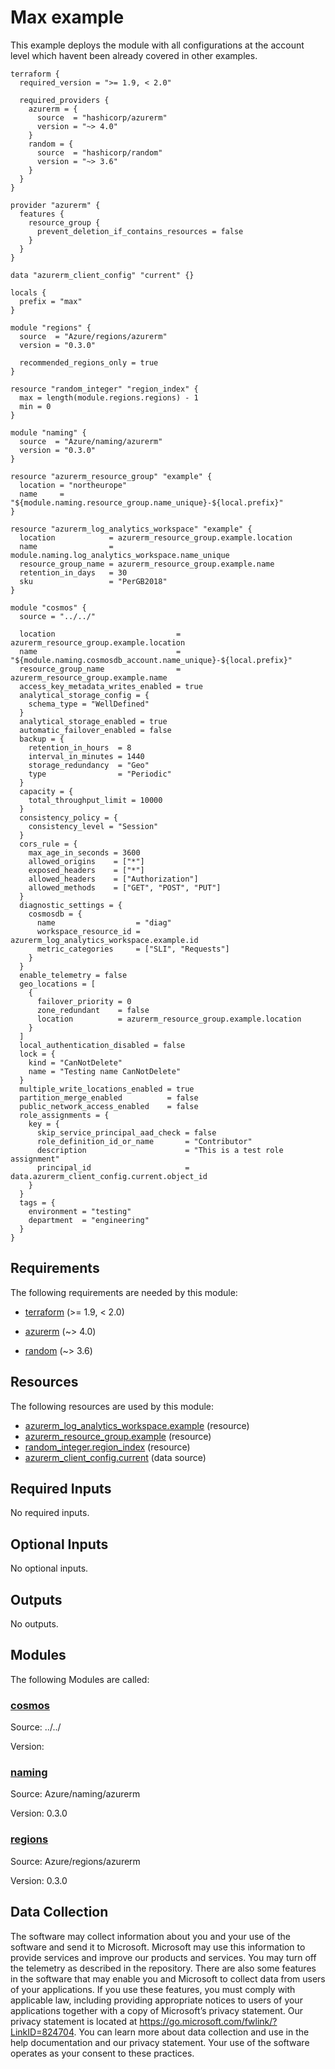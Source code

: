 <!-- BEGIN_TF_DOCS -->
<!-- Code generated by terraform-docs. DO NOT EDIT. -->
# Max example

This example deploys the module with all configurations at the account level which havent been already covered in other examples.

```hcl
terraform {
  required_version = ">= 1.9, < 2.0"

  required_providers {
    azurerm = {
      source  = "hashicorp/azurerm"
      version = "~> 4.0"
    }
    random = {
      source  = "hashicorp/random"
      version = "~> 3.6"
    }
  }
}

provider "azurerm" {
  features {
    resource_group {
      prevent_deletion_if_contains_resources = false
    }
  }
}

data "azurerm_client_config" "current" {}

locals {
  prefix = "max"
}

module "regions" {
  source  = "Azure/regions/azurerm"
  version = "0.3.0"

  recommended_regions_only = true
}

resource "random_integer" "region_index" {
  max = length(module.regions.regions) - 1
  min = 0
}

module "naming" {
  source  = "Azure/naming/azurerm"
  version = "0.3.0"
}

resource "azurerm_resource_group" "example" {
  location = "northeurope"
  name     = "${module.naming.resource_group.name_unique}-${local.prefix}"
}

resource "azurerm_log_analytics_workspace" "example" {
  location            = azurerm_resource_group.example.location
  name                = module.naming.log_analytics_workspace.name_unique
  resource_group_name = azurerm_resource_group.example.name
  retention_in_days   = 30
  sku                 = "PerGB2018"
}

module "cosmos" {
  source = "../../"

  location                           = azurerm_resource_group.example.location
  name                               = "${module.naming.cosmosdb_account.name_unique}-${local.prefix}"
  resource_group_name                = azurerm_resource_group.example.name
  access_key_metadata_writes_enabled = true
  analytical_storage_config = {
    schema_type = "WellDefined"
  }
  analytical_storage_enabled = true
  automatic_failover_enabled = false
  backup = {
    retention_in_hours  = 8
    interval_in_minutes = 1440
    storage_redundancy  = "Geo"
    type                = "Periodic"
  }
  capacity = {
    total_throughput_limit = 10000
  }
  consistency_policy = {
    consistency_level = "Session"
  }
  cors_rule = {
    max_age_in_seconds = 3600
    allowed_origins    = ["*"]
    exposed_headers    = ["*"]
    allowed_headers    = ["Authorization"]
    allowed_methods    = ["GET", "POST", "PUT"]
  }
  diagnostic_settings = {
    cosmosdb = {
      name                  = "diag"
      workspace_resource_id = azurerm_log_analytics_workspace.example.id
      metric_categories     = ["SLI", "Requests"]
    }
  }
  enable_telemetry = false
  geo_locations = [
    {
      failover_priority = 0
      zone_redundant    = false
      location          = azurerm_resource_group.example.location
    }
  ]
  local_authentication_disabled = false
  lock = {
    kind = "CanNotDelete"
    name = "Testing name CanNotDelete"
  }
  multiple_write_locations_enabled = true
  partition_merge_enabled          = false
  public_network_access_enabled    = false
  role_assignments = {
    key = {
      skip_service_principal_aad_check = false
      role_definition_id_or_name       = "Contributor"
      description                      = "This is a test role assignment"
      principal_id                     = data.azurerm_client_config.current.object_id
    }
  }
  tags = {
    environment = "testing"
    department  = "engineering"
  }
}
```

<!-- markdownlint-disable MD033 -->
## Requirements

The following requirements are needed by this module:

- <a name="requirement_terraform"></a> [terraform](#requirement\_terraform) (>= 1.9, < 2.0)

- <a name="requirement_azurerm"></a> [azurerm](#requirement\_azurerm) (~> 4.0)

- <a name="requirement_random"></a> [random](#requirement\_random) (~> 3.6)

## Resources

The following resources are used by this module:

- [azurerm_log_analytics_workspace.example](https://registry.terraform.io/providers/hashicorp/azurerm/latest/docs/resources/log_analytics_workspace) (resource)
- [azurerm_resource_group.example](https://registry.terraform.io/providers/hashicorp/azurerm/latest/docs/resources/resource_group) (resource)
- [random_integer.region_index](https://registry.terraform.io/providers/hashicorp/random/latest/docs/resources/integer) (resource)
- [azurerm_client_config.current](https://registry.terraform.io/providers/hashicorp/azurerm/latest/docs/data-sources/client_config) (data source)

<!-- markdownlint-disable MD013 -->
## Required Inputs

No required inputs.

## Optional Inputs

No optional inputs.

## Outputs

No outputs.

## Modules

The following Modules are called:

### <a name="module_cosmos"></a> [cosmos](#module\_cosmos)

Source: ../../

Version:

### <a name="module_naming"></a> [naming](#module\_naming)

Source: Azure/naming/azurerm

Version: 0.3.0

### <a name="module_regions"></a> [regions](#module\_regions)

Source: Azure/regions/azurerm

Version: 0.3.0

<!-- markdownlint-disable-next-line MD041 -->
## Data Collection

The software may collect information about you and your use of the software and send it to Microsoft. Microsoft may use this information to provide services and improve our products and services. You may turn off the telemetry as described in the repository. There are also some features in the software that may enable you and Microsoft to collect data from users of your applications. If you use these features, you must comply with applicable law, including providing appropriate notices to users of your applications together with a copy of Microsoft’s privacy statement. Our privacy statement is located at <https://go.microsoft.com/fwlink/?LinkID=824704>. You can learn more about data collection and use in the help documentation and our privacy statement. Your use of the software operates as your consent to these practices.
<!-- END_TF_DOCS -->